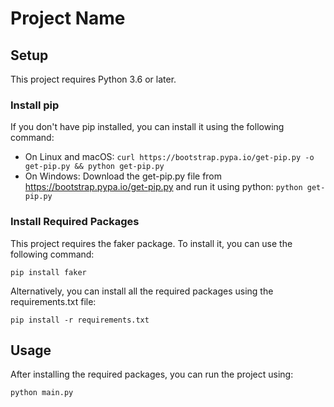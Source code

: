 # Project Name

## Setup

This project requires Python 3.6 or later.

### Install pip

If you don't have pip installed, you can install it using the following command:

- On Linux and macOS: `curl https://bootstrap.pypa.io/get-pip.py -o get-pip.py && python get-pip.py`
- On Windows: Download the get-pip.py file from https://bootstrap.pypa.io/get-pip.py and run it using python: `python get-pip.py`

### Install Required Packages

This project requires the faker package. To install it, you can use the following command:

`pip install faker`

Alternatively, you can install all the required packages using the requirements.txt file:

`pip install -r requirements.txt`

## Usage

After installing the required packages, you can run the project using:

`python main.py`